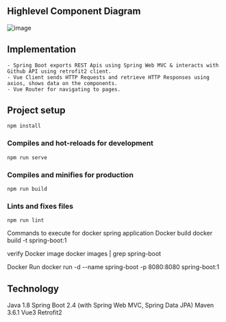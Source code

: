 ## Highlevel Component Diagram

![image](https://user-images.githubusercontent.com/8881102/172287119-72268136-397a-46bc-ae41-5e6e7d70b89e.png)

## Implementation
```
- Spring Boot exports REST Apis using Spring Web MVC & interacts with Github API using retrofit2 client.
- Vue Client sends HTTP Requests and retrieve HTTP Responses using axios, shows data on the components. 
- Vue Router for navigating to pages.
```

## Project setup
```
npm install
```
### Compiles and hot-reloads for development
```
npm run serve
```

### Compiles and minifies for production
```
npm run build
```

### Lints and fixes files
```
npm run lint
```
Commands to execute for docker spring application
Docker build
docker build -t spring-boot:1

verify Docker image
docker images | grep spring-boot

Docker Run
docker run -d --name spring-boot -p 8080:8080 spring-boot:1

## Technology
Java 1.8
Spring Boot 2.4 (with Spring Web MVC, Spring Data JPA)
Maven 3.6.1
Vue3
Retrofit2
